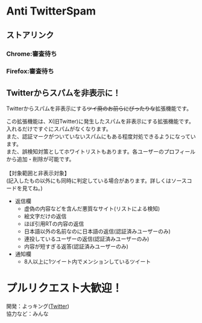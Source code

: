 # Anti TwitterSpam
## ストアリンク
### Chrome:審査待ち
### Firefox:審査待ち
## Twitterからスパムを非表示に！
Twitterからスパムを非表示にする<s>ツイ廃のお前らにぴったりな</s>拡張機能です。

この拡張機能は、X(旧Twitter)に発生したスパムを非表示にする拡張機能です。<br>
入れるだけですぐにスパムがなくなります。<br>
また、認証マークがついていないスパムにもある程度対処できるようになっています。<br>
また、誤検知対策としてホワイトリストもあります。各ユーザーのプロフィールから追加・削除が可能です。<br>
<br>
【対象範囲と非表示対象】<br>
(記入したもの以外にも同時に判定している場合があります。詳しくはソースコードを見てね。)<br>
- 返信欄<br>
  - 虚偽の内容などを含んだ悪質なサイト(リストによる検知)
  - 絵文字だけの返信
  - ほぼ引用RTの内容の返信
  - 日本語以外の名前なのに日本語の返信(認証済みユーザーのみ)
  - 連投しているユーザーの返信(認証済みユーザーのみ)
  - 内容が短すぎる返答(認証済みユーザーのみ)
- 通知欄<br>
  - 8人以上に1ツイート内でメンションしているツイート
# プルリクエスト大歓迎！
開発：よっキング([Twitter](https://twitter.com/ReYYYYoking))<br>
協力など：みんな
